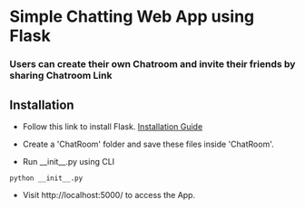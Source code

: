 # Simple Chatting Web App using Flask
### Users can create their own Chatroom and invite their friends by sharing Chatroom Link

## Installation
* Follow this link to install Flask. [Installation Guide](http://flask.pocoo.org/docs/0.12/installation/)

* Create a 'ChatRoom' folder and save these files inside 'ChatRoom'.
* Run \_\_init\_\_.py using CLI
```
python __init__.py
```
* Visit http://localhost:5000/ to access the App.

